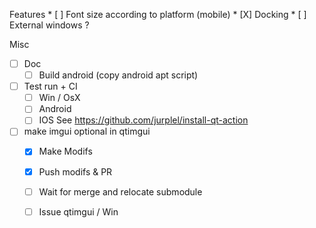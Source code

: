 Features
    * [ ] Font size according to platform (mobile)
    * [X] Docking
        * [ ] External windows ?

Misc

* [ ] Doc
    * [ ] Build android (copy android apt script)

* [ ] Test run + CI
    * [ ] Win / OsX
    * [ ] Android    
    * [ ] IOS
    See https://github.com/jurplel/install-qt-action
    
* [ ] make imgui optional in qtimgui
    * [X] Make Modifs
    * [X] Push modifs & PR
    * [ ] Wait for merge and relocate submodule
    * [ ] Issue qtimgui / Win
    